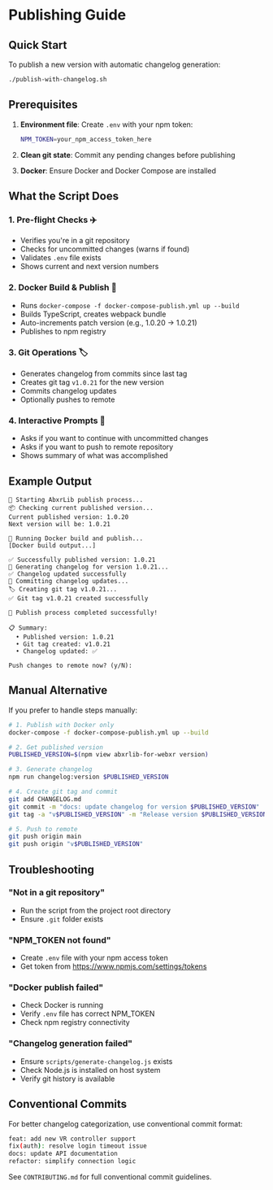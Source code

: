 # Publishing Guide

## Quick Start

To publish a new version with automatic changelog generation:

```bash
./publish-with-changelog.sh
```

## Prerequisites

1. **Environment file**: Create `.env` with your npm token:
   ```bash
   NPM_TOKEN=your_npm_access_token_here
   ```

2. **Clean git state**: Commit any pending changes before publishing

3. **Docker**: Ensure Docker and Docker Compose are installed

## What the Script Does

### 1. Pre-flight Checks ✈️
- Verifies you're in a git repository
- Checks for uncommitted changes (warns if found)
- Validates `.env` file exists
- Shows current and next version numbers

### 2. Docker Build & Publish 🐳
- Runs `docker-compose -f docker-compose-publish.yml up --build`
- Builds TypeScript, creates webpack bundle
- Auto-increments patch version (e.g., 1.0.20 → 1.0.21)
- Publishes to npm registry

### 3. Git Operations 🏷️
- Generates changelog from commits since last tag
- Creates git tag `v1.0.21` for the new version
- Commits changelog updates
- Optionally pushes to remote

### 4. Interactive Prompts 💬
- Asks if you want to continue with uncommitted changes
- Asks if you want to push to remote repository
- Shows summary of what was accomplished

## Example Output

```
🚀 Starting AbxrLib publish process...
📦 Checking current published version...
Current published version: 1.0.20
Next version will be: 1.0.21

🐳 Running Docker build and publish...
[Docker build output...]

✅ Successfully published version: 1.0.21
📝 Generating changelog for version 1.0.21...
✅ Changelog updated successfully
📝 Committing changelog updates...
🏷️ Creating git tag v1.0.21...
✅ Git tag v1.0.21 created successfully

🎉 Publish process completed successfully!

📋 Summary:
  • Published version: 1.0.21
  • Git tag created: v1.0.21
  • Changelog updated: ✅

Push changes to remote now? (y/N):
```

## Manual Alternative

If you prefer to handle steps manually:

```bash
# 1. Publish with Docker only
docker-compose -f docker-compose-publish.yml up --build

# 2. Get published version
PUBLISHED_VERSION=$(npm view abxrlib-for-webxr version)

# 3. Generate changelog
npm run changelog:version $PUBLISHED_VERSION

# 4. Create git tag and commit
git add CHANGELOG.md
git commit -m "docs: update changelog for version $PUBLISHED_VERSION"
git tag -a "v$PUBLISHED_VERSION" -m "Release version $PUBLISHED_VERSION"

# 5. Push to remote
git push origin main
git push origin "v$PUBLISHED_VERSION"
```

## Troubleshooting

### "Not in a git repository"
- Run the script from the project root directory
- Ensure `.git` folder exists

### "NPM_TOKEN not found"
- Create `.env` file with your npm access token
- Get token from https://www.npmjs.com/settings/tokens

### "Docker publish failed"
- Check Docker is running
- Verify `.env` file has correct NPM_TOKEN
- Check npm registry connectivity

### "Changelog generation failed"
- Ensure `scripts/generate-changelog.js` exists
- Check Node.js is installed on host system
- Verify git history is available

## Conventional Commits

For better changelog categorization, use conventional commit format:

```bash
feat: add new VR controller support
fix(auth): resolve login timeout issue  
docs: update API documentation
refactor: simplify connection logic
```

See `CONTRIBUTING.md` for full conventional commit guidelines.
